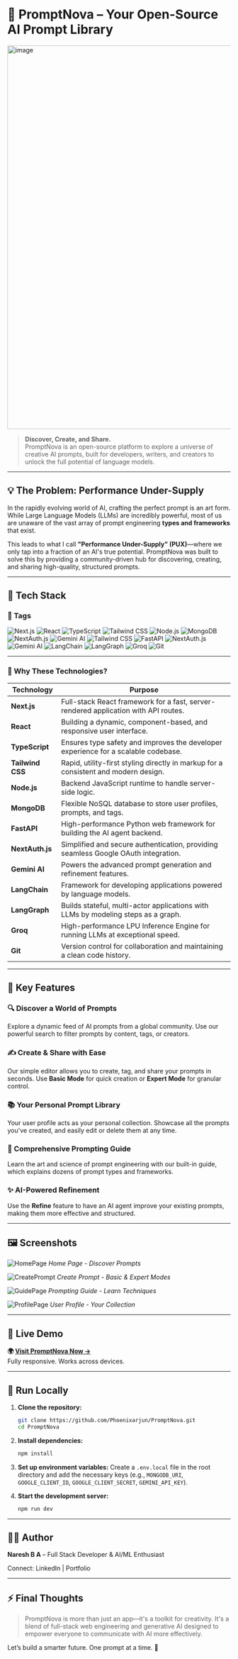 # 🚀 PromptNova – Your Open-Source AI Prompt Library

<img width="1898" height="866" alt="image" src="https://github.com/user-attachments/assets/728ec65d-6968-4368-8819-579356c2e6f9" />


> **Discover, Create, and Share.**  
> PromptNova is an open-source platform to explore a universe of creative AI prompts, built for developers, writers, and creators to unlock the full potential of language models.

---

## 💡 The Problem: Performance Under-Supply

In the rapidly evolving world of AI, crafting the perfect prompt is an art form. While Large Language Models (LLMs) are incredibly powerful, most of us are unaware of the vast array of prompt engineering **types and frameworks** that exist.

This leads to what I call **"Performance Under-Supply" (PUX)**—where we only tap into a fraction of an AI's true potential. PromptNova was built to solve this by providing a community-driven hub for discovering, creating, and sharing high-quality, structured prompts.

---

## 🚀 Tech Stack

### 🔖 Tags

![Next.js](https://img.shields.io/badge/Next.js-000000?style=for-the-badge&logo=next.js&logoColor=white)
![React](https://img.shields.io/badge/React-20232A?style=for-the-badge&logo=react&logoColor=61DAFB)
![TypeScript](https://img.shields.io/badge/TypeScript-3178C6?style=for-the-badge&logo=typescript&logoColor=white)
![Tailwind CSS](https://img.shields.io/badge/Tailwind_CSS-38B2AC?style=for-the-badge&logo=tailwind-css&logoColor=white)
![Node.js](https://img.shields.io/badge/Node.js-339933?style=for-the-badge&logo=node.js&logoColor=white)
![MongoDB](https://img.shields.io/badge/MongoDB-4EA94B?style=for-the-badge&logo=mongodb&logoColor=white)
![NextAuth.js](https://img.shields.io/badge/NextAuth.js-000?style=for-the-badge&logo=nextdotjs&logoColor=white)
![Gemini AI](https://img.shields.io/badge/Gemini_AI-4285F4?style=for-the-badge&logo=google&logoColor=white)
![Tailwind CSS](https://img.shields.io/badge/Tailwind_CSS-38B2AC?style=for-the-badge&logo=tailwind-css&logoColor=white)
![FastAPI](https://img.shields.io/badge/FastAPI-009688?style=for-the-badge&logo=fastapi&logoColor=white)
![NextAuth.js](https://img.shields.io/badge/NextAuth.js-000?style=for-the-badge&logo=nextdotjs&logoColor=white)
![Gemini AI](https://img.shields.io/badge/Gemini_AI-4285F4?style=for-the-badge&logo=google&logoColor=white)
![LangChain](https://img.shields.io/badge/LangChain-0052CC?style=for-the-badge)
![LangGraph](https://img.shields.io/badge/LangGraph-0052CC?style=for-the-badge)
![Groq](https://img.shields.io/badge/Groq-F4370A?style=for-the-badge)
![Git](https://img.shields.io/badge/Git-F05032?style=for-the-badge&logo=git&logoColor=white)

---

### 🧠 Why These Technologies?

| Technology | Purpose |
|---|---|
| **Next.js** | Full-stack React framework for a fast, server-rendered application with API routes. |
| **React** | Building a dynamic, component-based, and responsive user interface. |
| **TypeScript** | Ensures type safety and improves the developer experience for a scalable codebase. |
| **Tailwind CSS** | Rapid, utility-first styling directly in markup for a consistent and modern design. |
| **Node.js** | Backend JavaScript runtime to handle server-side logic. |
| **MongoDB** | Flexible NoSQL database to store user profiles, prompts, and tags. |
| **FastAPI** | High-performance Python web framework for building the AI agent backend. |
| **NextAuth.js** | Simplified and secure authentication, providing seamless Google OAuth integration. |
| **Gemini AI** | Powers the advanced prompt generation and refinement features. |
| **LangChain** | Framework for developing applications powered by language models. |
| **LangGraph** | Builds stateful, multi-actor applications with LLMs by modeling steps as a graph. |
| **Groq** | High-performance LPU Inference Engine for running LLMs at exceptional speed. |
| **Git** | Version control for collaboration and maintaining a clean code history. |

---


## 🌟 Key Features

### 🔍 Discover a World of Prompts
Explore a dynamic feed of AI prompts from a global community. Use our powerful search to filter prompts by content, tags, or creators.

### ✍️ Create & Share with Ease
Our simple editor allows you to create, tag, and share your prompts in seconds. Use **Basic Mode** for quick creation or **Expert Mode** for granular control.

### 📚 Your Personal Prompt Library
Your user profile acts as your personal collection. Showcase all the prompts you've created, and easily edit or delete them at any time.

### 📖 Comprehensive Prompting Guide
Learn the art and science of prompt engineering with our built-in guide, which explains dozens of prompt types and frameworks.

### ✨ AI-Powered Refinement
Use the **Refine** feature to have an AI agent improve your existing prompts, making them more effective and structured.

---

## 🖼️ Screenshots

![HomePage](placeholder-for-homepage-image.png)
_Home Page - Discover Prompts_

![CreatePrompt](placeholder-for-create-prompt-image.png)
_Create Prompt - Basic & Expert Modes_

![GuidePage](placeholder-for-guide-image.png)
_Prompting Guide - Learn Techniques_

![ProfilePage](placeholder-for-profile-image.png)
_User Profile - Your Collection_

---

## 🔗 Live Demo

**🌍 [Visit PromptNova Now →](https://promptnova.vercel.app/)**  
Fully responsive. Works across devices.

---

## 🧪 Run Locally

1.  **Clone the repository:**
    ```bash
    git clone https://github.com/Phoenixarjun/PromptNova.git
    cd PromptNova
    ```

2.  **Install dependencies:**
    ```bash
    npm install
    ```

3.  **Set up environment variables:**
    Create a `.env.local` file in the root directory and add the necessary keys (e.g., `MONGODB_URI`, `GOOGLE_CLIENT_ID`, `GOOGLE_CLIENT_SECRET`, `GEMINI_API_KEY`).

4.  **Start the development server:**
    ```bash
    npm run dev
    ```

---

## 🧑‍💻 Author

**Naresh B A** – Full Stack Developer & AI/ML Enthusiast

Connect: LinkedIn | Portfolio

---

## ⚡ Final Thoughts

> PromptNova is more than just an app—it's a toolkit for creativity.
> It's a blend of full-stack web engineering and generative AI designed to empower everyone to communicate with AI more effectively.

Let’s build a smarter future. One prompt at a time. 💪
